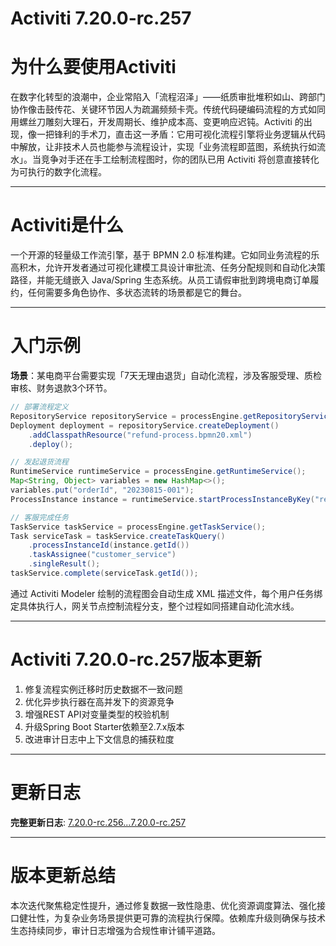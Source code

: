 # Activiti 7.20.0-rc.257
# 为什么要使用Activiti  
在数字化转型的浪潮中，企业常陷入「流程沼泽」——纸质审批堆积如山、跨部门协作像击鼓传花、关键环节因人为疏漏频频卡壳。传统代码硬编码流程的方式如同用螺丝刀雕刻大理石，开发周期长、维护成本高、变更响应迟钝。Activiti 的出现，像一把锋利的手术刀，直击这一矛盾：它用可视化流程引擎将业务逻辑从代码中解放，让非技术人员也能参与流程设计，实现「业务流程即蓝图，系统执行如流水」。当竞争对手还在手工绘制流程图时，你的团队已用 Activiti 将创意直接转化为可执行的数字化流程。

---

# Activiti是什么  
一个开源的轻量级工作流引擎，基于 BPMN 2.0 标准构建。它如同业务流程的乐高积木，允许开发者通过可视化建模工具设计审批流、任务分配规则和自动化决策路径，并能无缝嵌入 Java/Spring 生态系统。从员工请假审批到跨境电商订单履约，任何需要多角色协作、多状态流转的场景都是它的舞台。

---

# 入门示例  
**场景**：某电商平台需要实现「7天无理由退货」自动化流程，涉及客服受理、质检审核、财务退款3个环节。  

```java
// 部署流程定义
RepositoryService repositoryService = processEngine.getRepositoryService();
Deployment deployment = repositoryService.createDeployment()
    .addClasspathResource("refund-process.bpmn20.xml")
    .deploy();

// 发起退货流程
RuntimeService runtimeService = processEngine.getRuntimeService();
Map<String, Object> variables = new HashMap<>();
variables.put("orderId", "20230815-001");
ProcessInstance instance = runtimeService.startProcessInstanceByKey("refundProcess", variables);

// 客服完成任务
TaskService taskService = processEngine.getTaskService();
Task serviceTask = taskService.createTaskQuery()
    .processInstanceId(instance.getId())
    .taskAssignee("customer_service")
    .singleResult();
taskService.complete(serviceTask.getId());
```
通过 Activiti Modeler 绘制的流程图会自动生成 XML 描述文件，每个用户任务绑定具体执行人，网关节点控制流程分支，整个过程如同搭建自动化流水线。

---

# Activiti 7.20.0-rc.257版本更新  
1. 修复流程实例迁移时历史数据不一致问题  
2. 优化异步执行器在高并发下的资源竞争  
3. 增强REST API对变量类型的校验机制  
4. 升级Spring Boot Starter依赖至2.7.x版本  
5. 改进审计日志中上下文信息的捕获粒度  

---

# 更新日志  
**完整更新日志**: [7.20.0-rc.256...7.20.0-rc.257](https://github.com/Activiti/Activiti/compare/7.20.0-rc.256...7.20.0-rc.257)  

---

# 版本更新总结  
本次迭代聚焦稳定性提升，通过修复数据一致性隐患、优化资源调度算法、强化接口健壮性，为复杂业务场景提供更可靠的流程执行保障。依赖库升级则确保与技术生态持续同步，审计日志增强为合规性审计铺平道路。